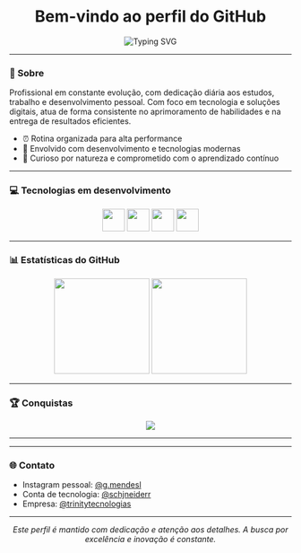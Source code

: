 <h1 align="center">Bem-vindo ao perfil do GitHub</h1>
<p align="center">
  <img src="https://readme-typing-svg.demolab.com?font=Fira+Code&duration=4000&pause=1000&color=1BC6F7&center=true&vCenter=true&width=435&lines=Desenvolvimento+e+inovação+constante;Tecnologia+como+ferramenta+de+transformação;Explorando+novas+ideias+e+soluções+criativas" alt="Typing SVG" />
</p>

---

### 🚀 Sobre

Profissional em constante evolução, com dedicação diária aos estudos, trabalho e desenvolvimento pessoal. Com foco em tecnologia e soluções digitais, atua de forma consistente no aprimoramento de habilidades e na entrega de resultados eficientes.

- ⏰ Rotina organizada para alta performance
- 💼 Envolvido com desenvolvimento e tecnologias modernas
- 🧠 Curioso por natureza e comprometido com o aprendizado contínuo

---

### 💻 Tecnologias em desenvolvimento

<div align="center">
  <img src="https://cdn.jsdelivr.net/gh/devicons/devicon/icons/html5/html5-original.svg" width="40" />
  <img src="https://cdn.jsdelivr.net/gh/devicons/devicon/icons/css3/css3-original.svg" width="40" />
  <img src="https://cdn.jsdelivr.net/gh/devicons/devicon/icons/javascript/javascript-original.svg" width="40" />
  <img src="https://cdn.jsdelivr.net/gh/devicons/devicon/icons/python/python-original.svg" width="40" />
</div>

---

### 📊 Estatísticas do GitHub

<div align="center">
  <img height="170em" src="https://github-readme-stats.vercel.app/api?username=g.mendesl&show_icons=true&theme=algolia&count_private=true" />
  <img height="170em" src="https://github-readme-stats.vercel.app/api/top-langs/?username=g.mendesl&layout=compact&langs_count=7&theme=algolia" />
</div>

---

### 🏆 Conquistas

<p align="center">
  <img src="https://github-profile-trophy.vercel.app/?username=g.mendesl&theme=algolia&no-frame=true&no-bg=true&margin-w=4" />
</p>

---


---

### 🌐 Contato

- Instagram pessoal: [@g.mendesl](https://instagram.com/g.mendesl)  
- Conta de tecnologia: [@schjneiderr](https://instagram.com/schjneiderr)  
- Empresa: [@trinitytecnologias](https://instagram.com/trinitytecnologias)  

---

<p align="center"><i>Este perfil é mantido com dedicação e atenção aos detalhes. A busca por excelência e inovação é constante.</i></p>
